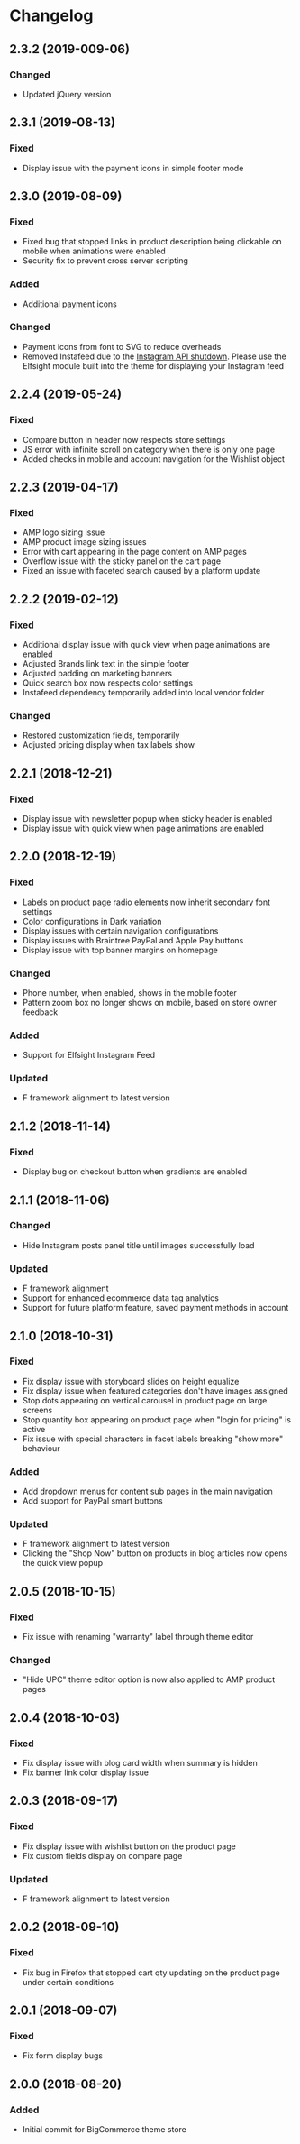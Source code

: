 # Changelog

## 2.3.2 (2019-009-06)
### Changed
- Updated jQuery version

## 2.3.1 (2019-08-13)
### Fixed
- Display issue with the payment icons in simple footer mode

## 2.3.0 (2019-08-09)
### Fixed
- Fixed bug that stopped links in product description being clickable on mobile when animations were enabled
- Security fix to prevent cross server scripting

### Added
- Additional payment icons

### Changed
- Payment icons from font to SVG to reduce overheads
- Removed Instafeed due to the [Instagram API shutdown](https://www.instagram.com/developer/). Please use the Elfsight module built into the theme for displaying your Instagram feed

## 2.2.4 (2019-05-24)
### Fixed
- Compare button in header now respects store settings
- JS error with infinite scroll on category when there is only one page
- Added checks in mobile and account navigation for the Wishlist object

## 2.2.3 (2019-04-17)
### Fixed
- AMP logo sizing issue
- AMP product image sizing issues
- Error with cart appearing in the page content on AMP pages
- Overflow issue with the sticky panel on the cart page
- Fixed an issue with faceted search caused by a platform update

## 2.2.2 (2019-02-12)
### Fixed
- Additional display issue with quick view when page animations are enabled
- Adjusted Brands link text in the simple footer
- Adjusted padding on marketing banners
- Quick search box now respects color settings
- Instafeed dependency temporarily added into local vendor folder

### Changed
- Restored customization fields, temporarily
- Adjusted pricing display when tax labels show

## 2.2.1 (2018-12-21)
### Fixed
- Display issue with newsletter popup when sticky header is enabled
- Display issue with quick view when page animations are enabled

## 2.2.0 (2018-12-19)
### Fixed
- Labels on product page radio elements now inherit secondary font settings
- Color configurations in Dark variation
- Display issues with certain navigation configurations
- Display issues with Braintree PayPal and Apple Pay buttons
- Display issue with top banner margins on homepage

### Changed
- Phone number, when enabled, shows in the mobile footer
- Pattern zoom box no longer shows on mobile, based on store owner feedback

### Added
- Support for Elfsight Instagram Feed

### Updated
- F framework alignment to latest version

## 2.1.2 (2018-11-14)
### Fixed
- Display bug on checkout button when gradients are enabled

## 2.1.1 (2018-11-06)
### Changed
- Hide Instagram posts panel title until images successfully load

### Updated
- F framework alignment
- Support for enhanced ecommerce data tag analytics
- Support for future platform feature, saved payment methods in account

## 2.1.0 (2018-10-31)
### Fixed
- Fix display issue with storyboard slides on height equalize
- Fix display issue when featured categories don't have images assigned
- Stop dots appearing on vertical carousel in product page on large screens
- Stop quantity box appearing on product page when "login for pricing" is active
- Fix issue with special characters in facet labels breaking "show more" behaviour

### Added
- Add dropdown menus for content sub pages in the main navigation
- Add support for PayPal smart buttons

### Updated
- F framework alignment to latest version
- Clicking the "Shop Now" button on products in blog articles now opens the quick view popup

## 2.0.5 (2018-10-15)
### Fixed
- Fix issue with renaming "warranty" label through theme editor

### Changed
- "Hide UPC" theme editor option is now also applied to AMP product pages

## 2.0.4 (2018-10-03)
### Fixed
- Fix display issue with blog card width when summary is hidden
- Fix banner link color display issue

## 2.0.3 (2018-09-17)
### Fixed
- Fix display issue with wishlist button on the product page
- Fix custom fields display on compare page

### Updated
- F framework alignment to latest version

## 2.0.2 (2018-09-10)
### Fixed
- Fix bug in Firefox that stopped cart qty updating on the product page under certain conditions

## 2.0.1 (2018-09-07)
### Fixed
- Fix form display bugs

## 2.0.0 (2018-08-20)
### Added
- Initial commit for BigCommerce theme store
